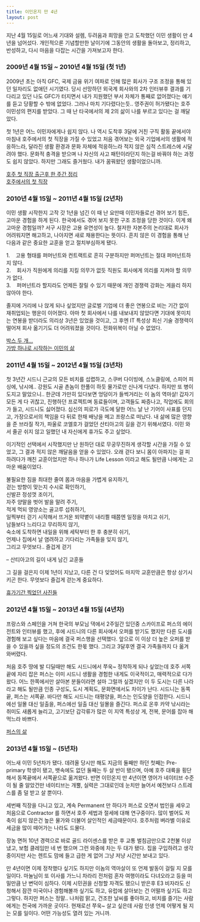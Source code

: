 ```yaml
---
title: 이민온지 만 4년
layout: post
---
```

<div id="toc"></div>
지난 4월 15일로 어느새 기대와 설렘, 두려움과 희망을 안고 도착했던 이민 생활이 만 4년을 넘어섰다. 개인적으론 기념할만한 날이기에 그동안의 생활을 돌아보고, 정리하고, 반성하고, 다시 마음을 다잡는 시간을 가져보고자 한다.

### 2009년 4월 15일 ~ 2010년 4월 15일 (첫 1년) ###

2009년 초는 아직 GFC, 국제 금융 위기 여파로 인해 많은 회사가 구조 조정을 통해 있던 일자리도 없애던 시기였다. 당시 선망하던 외국계 회사와의 2차 인터뷰후 결과를 기다리고 있던 나도 GFC가 터지면서 내가 지원했던 부서 자체가 통째로 없어졌다는 얘기를 듣고 당황할 수 밖에 없었다. 그러나 마치 기다렸다는듯.. 영주권이 허가됐다는 호주 이민성의 편지를 받았다. 그 때 난 타국에서의 제 2의 삶이 나를 부르고 있다는 걸 깨달았다.

첫 1년은 어느 이민자에게나 쉽지 않다. 나 역시 도착후 3달에 거친 구직 활동 끝에서야 마침내 호주에서의 첫 직장을 가질 수 있었고 처음 겪어보는 외국 기업에서의 생활에 적응하느라, 달라진 생활 환경과 문화 자체에 적응하느라 적지 않은 심적 스트레스에 시달려야 했다. 문화적 충격을 받으며 나 자신의 사고 패턴이라던지 하는걸 바꿔야 하는 과정도 쉽지 않았다. 하지만 그래도 즐거웠다. 내가 꿈꿔왔던 생활이었으니까.

<a title="호주 첫 직장 출근후 한 주간 정리" href="http://blog.ahkim.com/?p=178" target="_blank">호주 첫 직장 출근후 한 주간 정리</a><a title="호주에서의 첫 직장" href="http://blog.ahkim.com/?p=148" target="_blank"><br /> 호주에서의 첫 직장</a>

### 2010년 4월 15일 ~ 2011년 4월 15일 (2년차) ###

이민 생활 시작한지 고작 갓 1년을 넘긴 이 때 난 요만때 이민자들로선 겪어 보기 힘든, 고마운 경험을 하게 된다. 한국에서도 겪어 보지 못한 구조 조정을 당한 것이다. 이게 왜 고마운 경험일까? 서구 시장은 고용 유연성이 높다. 철저한 자본주의 논리대로 회사가 어려워지면 해고하고, 나아지면 새로 채용한다는 뜻이다. 흔치 않은 이 경험을 통해 난 다음과 같은 중요한 교훈을 얻고 절치부심하게 됐다.

1.    고용 형태를 퍼머넌트와 컨트랙트로 흔히 구분하지만 퍼머넌트는 절대 퍼머넌트하지 않다.  
2.    회사가 직원에게 의리를 지킬 의무가 없듯 직원도 회사에게 의리를 지켜야 할 의무가 없다.  
3.    퍼머넌트라 할지라도 언제든 잘릴 수 있기 때문에 개인 경쟁력 강화는 게을리 하지 않아야 한다.

졸지에 거리에 나 앉게 되나 싶었지만 글로벌 기업에 더 좋은 연봉으로 비는 기간 없이 재취업되는 행운이 이어졌다. 아마 첫 회사에서 나를 내보내지 않았다면 기대에 못미치는 연봉을 받더라도 의리상 3년은 있었을 것이고, 그 후엔 IT 특성상 최신 기술 경쟁력이 떨어져 회사 옮기기도 더 어려워졌을 것이다. 전화위복이 아닐 수 없었다.

<a title="박스 두 개..." href="http://blog.ahkim.com/?p=268" target="_blank">박스 두 개&#8230;</a>  
<a title="가방 하나로 시작하는 이민의 삶" href="http://blog.ahkim.com/?p=271" target="_blank">가방 하나로 시작하는 이민의 삶</a>

### 2011년 4월 15일 ~ 2012년 4월 15일 (3년차) ###

첫 3년간 시드니 근교의 모든 비치를 섭렵하고, 스쿠버 다이빙에, 스노클링에, 스피어 피싱에, 낚시에.. 강원도 시골 촌놈이 한풀이 하듯 물가로만 신나게 다녔다. 하지만 또 병이 도지고 말았으니.. 한군데 가만히 있다보면 엉덩이가 들썩거리는 이 놈의 역마살! 갑자기 모든 게 다 귀찮고, 진행하던 프로젝트며 동료들이며, 고객들도 짜증나고, 직업에도 회의가 들고, 시드니도 싫어졌다. 심신의 피로가 극도에 달한 어느 날 난 기어이 사표를 던지고, 가장으로서의 책임을 다 뒤로 한채 배낭을 메고 프랑스로 떠났다. 내 삶에 많은 영향을 준 브라질 작가, 파울로 코엘호가 걸었던 산티아고의 길을 걷기 위해서였다. 이민 와서 줄곧 쉬지 않고 일했던 내 자신에게 휴가도 주고 싶었다.

이기적인 선택에서 시작했지만 난 원하던 대로 무궁무진하게 생각할 시간을 가질 수 있었고, 그 결과 적지 않은 깨달음을 얻을 수 있었다. 오래 걷다 보니 몸이 아파지는 걸 피하려다가 깨친 교훈이었지만 하나 하나가 Life Lesson 이라고 해도 될만큼 나에게는 고마운 배움이었다.

불필요한 짐을 최대한 줄여 몸과 마음을 가볍게 유지하기,  
걷는 방향이 맞는지 수시로 확인하기,  
신발끈 정성껏 조이기,  
자주 양말을 벗어 발을 말려 주기,  
적게 먹되 영양소는 골고루 섭취하기,  
일찍부터 걷기 시작해서 뜨거운 뙤약볕이 내리쬘 때쯤엔 일정을 마치고 쉬기,  
남들보다 느리다고 무리하지 않기,  
숙소에 도착하면 내일을 위해 세탁부터 한 후 충분히 쉬기,  
언제나 집에서 날 염려하고 기다리는 가족들을 잊지 않기,  
그리고 무엇보다.. 즐겁게 걷기

&#8211; 산티아고의 길이 내게 남긴 교훈들

그 길을 걸은지 이제 1년이 지났고, 다른 건 다 잊었어도 마지막 교훈만큼은 항상 상기시키곤 한다. 무엇보다 즐겁게 걷는게 중요하다.

<a title="휴가기간 찍었던 사진들" href="http://www.facebook.com/media/set/?set=a.10150699927543248.406352.774253247&type=1&l=ffcbbd2830" target="_blank">휴가기간 찍었던 사진들</a>

### 2012년 4월 15일 ~ 2013년 4월 15일 (4년차) ###

프랑스와 스페인을 거쳐 한국의 부모님 댁에서 2주일간 있던중 스카이프로 퍼스의 에이전트와 인터뷰를 했고, 후에 시드니의 다른 회사에서 오퍼를 받기도 했지만 다른 도시를 경험해 보고 싶다는 마음에 결국 퍼스행을 선택했다. 앞으로 이 이상 더 높은 오퍼를 받을 수 있을까 싶을 정도의 조건도 한몫 했다. 그리고 3달후엔 결국 가족들까지 다 옮겨 와버렸다.

처음 호주 땅에 발 디딜때만 해도 시드니에서 쭈욱~ 정착하게 되나 싶었는데 호주 서쪽 끝에 자리 잡은 퍼스는 이미 시드니 생활을 경험한 내게도 이국적이고, 매력적으로 다가왔다. 어느 한쪽에서만 살아본 분들이라면 설마 그럴까 싶겠지만 이 두 도시는 다른 나라라고 해도 될만큼 인종 구성도, 도시 계획도, 문화면에서도 차이가 난다. 시드니는 동쪽끝, 퍼스는 서쪽끝. 바다만 해도 시드니는 태평양을, 퍼스는 인도양을 인접한다. 시드니에선 일몰 대신 일출을, 퍼스에선 일출 대신 일몰을 즐긴다. 퍼스로 온후 카약 낚시라는 취미도 새롭게 늘리고, 고기보단 갑각류가 많은 이 지역 특성상 게, 전복, 문어를 잡아 해먹느라 바쁘다.

<a title="퍼스의 삶" href="http://www.facebook.com/media/set/?set=a.10151345410468248.476303.774253247&type=1&l=6c7e34271d" target="_blank">퍼스의 삶</a>

### 2013년 4월 15일 ~ (5년차) ###

어느새 이민 5년차가 됐다. 데려올 당시만 해도 지금의 둘째만 하던 첫째는 Pre-primary 학생이 됐고, 뱃속에도 없던 둘째는 두 살 반이 됐으며, 아예 호주 대륙을 횡단해서 동쪽끝에서 서쪽끝으로 옮겨왔다. 반면 이민온지 만 4년이면 영어가 네이티브 수준이 될 줄 알았건만 네이티브는 개뿔, 실력은 그대로인데 눈치만 늘어서 예전보다 스트레스를 좀 덜 받고 살 뿐이다.

세번째 직장을 다니고 있고, 계속 Permanent 만 하다가 퍼스로 오면서 법인을 세우고 처음으로 Contractor 를 하면서 호주 세법과 절세에 대해 연구중이다. 많이 벌어도 저축이 쉽지 않은건 높은 물가와 더불어 살인적인 세금때문이다. 호주처럼 벼라별 이유로 세금을 많이 떼어가는 나라도 드물다.

장농 면허 10년 경력으로 바로 골드 라이센스를 받은 후 교통 벌침금만으로 2천불 이상 냈고, 보험 클레임만 네 번 했으며 그런 와중에 차는 두 대가 됐다. 집을 구입하려고 생각중이지만 사는 렌트도 맘에 들고 급한 게 없어 그냥 저냥 시간만 보내고 있다.

만 4년이면 이제 정착했다 싶기도 하지만 이놈의 역마살이 또 언제 발동이 걸릴 지 모를 일이다. 마눌님이 또 이사를 가느니 차라리 전처럼 혼자 여행이라도 다녀오라고 등을 떠밀만큼 난 변덕이 심하다. 이제 시민권을 신청할 자격도 됐으니 받은후 E3 비자라도 신청해서 잠깐 미국이나 경험해볼까 싶기도 하고, 유럽에 살아보는 건 어떨까 싶기도 하고 그렇다. 하지만 퍼스는 정말.. 나처럼 맑고, 건조한 날씨를 좋아하고, 비치를 즐기는 사람에게는 천국에 가까운 곳이다. 현재로선 쭈욱~ 살고 싶은데 사람 인생 언제 어떻게 될 지는 모를 일이다. 어떤 가능성도 열려 있는 거니까.